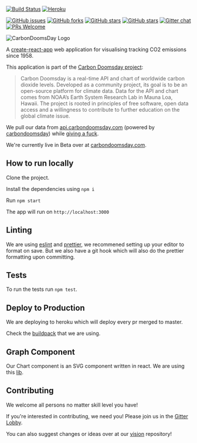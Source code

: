 [![Build Status](https://travis-ci.org/giving-a-fuck-about-climate-change/carbon-inferno.svg?branch=master)](https://travis-ci.org/giving-a-fuck-about-climate-change/carbon-inferno)
[![Heroku](https://img.shields.io/badge/Heroku-Deployed-brightgreen.svg)](https://carbon-inferno.herokuapp.com/)

[![GitHub issues](https://img.shields.io/github/issues/giving-a-fuck-about-climate-change/carbon-inferno.svg)](https://github.com/giving-a-fuck-about-climate-change/carbon-inferno/issues)
[![GitHub forks](https://img.shields.io/github/forks/giving-a-fuck-about-climate-change/carbon-inferno.svg)](https://github.com/giving-a-fuck-about-climate-change/carbon-inferno/network)
[![GitHub stars](https://img.shields.io/github/stars/giving-a-fuck-about-climate-change/carbon-inferno.svg)](https://github.com/giving-a-fuck-about-climate-change/carbon-inferno/stargazers)
[![GitHub stars](https://img.shields.io/github/watchers/giving-a-fuck-about-climate-change/carbon-inferno.svg)](https://github.com/giving-a-fuck-about-climate-change/carbon-inferno/watchers)
[![Gitter chat](https://badges.gitter.im/giving-a-fuck-about-climate-change/gitter.png)](https://gitter.im/giving-a-fuck-about-climate-change/Lobby)
[![PRs Welcome](https://img.shields.io/badge/PRs-welcome-brightgreen.svg?style=flat-square)](http://makeapullrequest.com)

![CarbonDoomsDay Logo](https://i.imgur.com/jfj3CMs.png)

A [create-react-app]  web application for visualising tracking CO2 emissions since 1958.

[create-react-app]: https://github.com/facebookincubator/create-react-app

This application is part of the [Carbon Doomsday project]:

[Carbon Doomsday project]: http://datadrivenjournalism.net/featured_projects/carbon_doomsday_tracking_co2_since_1958

> Carbon Doomsday is a real-time API and chart of worldwide carbon dioxide
> levels. Developed as a community project, its goal is to be an open-source
> platform for climate data. Data for the API and chart comes from NOAA’s Earth
> System Research Lab in Mauna Loa, Hawaii. The project is rooted in principles
> of free software, open data access and a willingness to contribute to further
> education on the global climate issue.

We pull our data from [api.carbondoomsday.com] (powered by [carbondoomsday]) while [giving a fuck].

[api.carbondoomsday.com]: http://api.carbondoomsday.com/apidocs/
[giving a fuck]: http://titojankowski.com/no-one-gives-a-fck-about-climate-change/
[carbondoomsday]: https://github.com/giving-a-fuck-about-climate-change/carbondoomsday

We're currently live in Beta over at [carbondoomsday.com].

[carbondoomsday.com]: http://www.carbondoomsday.com/

[Gitter Lobby]: https://gitter.im/giving-a-fuck-about-climate-change/Lobby

## How to run locally

Clone the project.

Install the dependencies using `npm i`

Run `npm start`

The app will run on `http://localhost:3000`

## Linting

We are using [eslint](https://github.com/eslint/eslint) and [prettier](https://github.com/prettier/prettier), we recommened setting up your editor to format on save. But we also have a git hook which will also do the prettier formatting upon committing.

## Tests

To run the tests run `npm test`.

## Deploy to Production

We are deploying to heroku which will deploy every pr merged to master.

Check the [buildpack](https://github.com/mars/create-react-app-buildpack) that we are using.

## Graph Component

Our Chart component is an SVG component written in react. We are using this [lib](https://github.com/grady-lad/react-svg-coordfuncs).

## Contributing

We welcome all persons no matter skill level you have!

If you're interested in contributing, we need you! Please join us in the [Gitter Lobby].

You can also suggest changes or ideas over at our [vision] repository!

[vision]: https://github.com/giving-a-fuck-about-climate-change/vision
